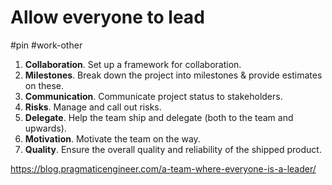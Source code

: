 # Allow everyone to lead
#pin #work-other 

1. **Collaboration**. Set up a framework for collaboration.
2. **Milestones**. Break down the project into milestones & provide estimates on these.
3. **Communication**. Communicate project status to stakeholders.
4. **Risks**. Manage and call out risks.
5. **Delegate**. Help the team ship and delegate (both to the team and upwards).
6. **Motivation**. Motivate the team on the way.
7. **Quality**. Ensure the overall quality and reliability of the shipped product.

https://blog.pragmaticengineer.com/a-team-where-everyone-is-a-leader/

